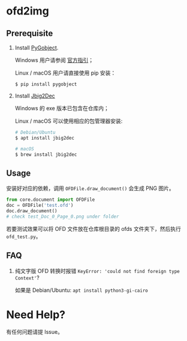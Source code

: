 # ofd2img
## Prerequisite

1. Install [PyGobject](https://pygobject.readthedocs.io/en/latest/).

    Windows 用户请参阅 [官方指引](https://pygobject.readthedocs.io/en/latest/getting_started.html#windows-getting-started)；

    Linux / macOS 用户请直接使用 pip 安装：

    ```bash
    $ pip install pygobject
    ```

2. Install [Jbig2Dec](https://github.com/ArtifexSoftware/jbig2dec)

    Windows 的 exe 版本已包含在仓库内；

    Linux / macOS 可以使用相应的包管理器安装:

    ```bash
    # Debian/Ubuntu
    $ apt install jbig2dec
    ```

    ```bash
    # macOS
    $ brew install jbig2dec
    ```
## Usage

安装好对应的依赖，调用 `OFDFile.draw_document()` 会生成 PNG 图片。

```python
from core.document import OFDFile
doc = OFDFile('test.ofd')
doc.draw_document()
# check test_Doc_0_Page_0.png under folder
```

若要测试效果可以将 OFD 文件放在仓库根目录的 ofds 文件夹下，然后执行 `ofd_test.py`。

## FAQ

1. 纯文字版 OFD 转换时报错 `KeyError: 'could not find foreign type Context'`?

    如果是 Debian/Ubuntu: `apt install python3-gi-cairo`

# Need Help?
有任何问题请提 Issue。
